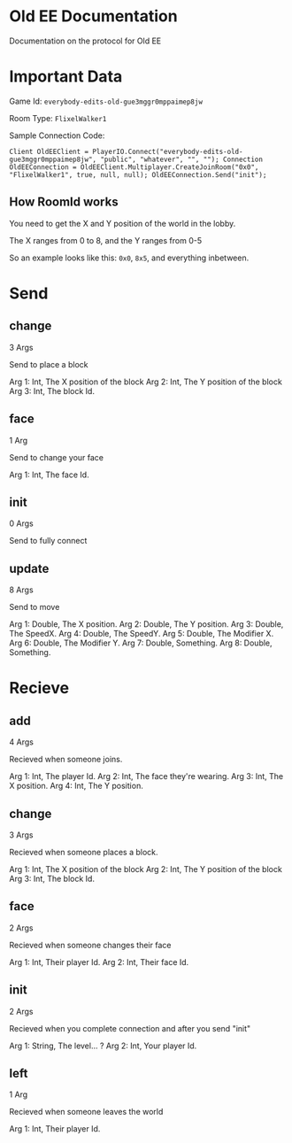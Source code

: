 # Old EE Documentation
Documentation on the protocol for  Old EE

# Important Data

Game Id: `everybody-edits-old-gue3mggr0mppaimep8jw`

Room Type: `FlixelWalker1`

Sample Connection Code:

`
Client OldEEClient = PlayerIO.Connect("everybody-edits-old-gue3mggr0mppaimep8jw", "public", "whatever", "", "");
Connection OldEEConnection = OldEEClient.Multiplayer.CreateJoinRoom("0x0", "FlixelWalker1", true, null, null);
OldEEConnection.Send("init");
`

## How RoomId works

You need to get the X and Y position of the world in the lobby.

The X ranges from 0 to 8, and the Y ranges from 0-5

So an example looks like this: `0x0`, `8x5`, and everything inbetween.

# Send

## change

3 Args

Send to place a block

Arg 1: Int, The X position of the block
Arg 2: Int, The Y position of the block
Arg 3: Int, The block Id.

## face

1 Arg

Send to change your face

Arg 1: Int, The face Id.

## init

0 Args

Send to fully connect

## update

8 Args

Send to move

Arg 1: Double, The X position.
Arg 2: Double, The Y position.
Arg 3: Double, The SpeedX.
Arg 4: Double, The SpeedY.
Arg 5: Double, The Modifier X.
Arg 6: Double, The Modifier Y.
Arg 7: Double, Something.
Arg 8: Double, Something.

# Recieve

## add

4 Args

Recieved when someone joins.

Arg 1: Int, The player Id.
Arg 2: Int, The face they're wearing.
Arg 3: Int, The X position.
Arg 4: Int, The Y position.

## change

3 Args

Recieved when someone places a block.

Arg 1: Int, The X position of the block
Arg 2: Int, The Y position of the block
Arg 3: Int, The block Id.

## face

2 Args

Recieved when someone changes their face

Arg 1: Int, Their player Id.
Arg 2: Int, Their face Id.

## init

2 Args

Recieved when you complete connection and after you send "init"

Arg 1: String, The level... ?
Arg 2: Int, Your player Id.

## left

1 Arg

Recieved when someone leaves the world

Arg 1: Int, Their player Id.
